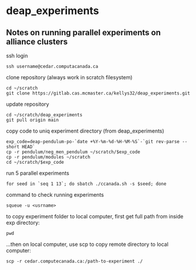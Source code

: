 # deap_experiments

## Notes on running parallel experiments on alliance clusters

ssh login
```
ssh username@cedar.computacanada.ca
```
clone repository (always work in scratch filesystem)
```
cd ~/scratch
git clone https://gitlab.cas.mcmaster.ca/kellys32/deap_experiments.git
```
update repository
```
cd ~/scratch/deap_experiments
git pull origin main
```
copy code to uniq experiment directory (from deap_experiments)
```
exp_code=deap-pendulum-po-`date +%Y-%m-%d-%H-%M-%S`-`git rev-parse --short HEAD`
cp -r pendulum/neg_men_pendulum ~/scratch/$exp_code
cp -r pendulum/modules ~/scratch
cd ~/scratch/$exp_code
```
run 5 parallel experiments
```
for seed in `seq 1 13`; do sbatch ./ccanada.sh -s $seed; done
```
command to check running experiments
```
squeue -u <usrname>
```
to copy experiment folder to local computer, first get full path from inside exp directory:
```
pwd
```
...then on local computer, use scp to copy remote directory to local computer:
```
scp -r cedar.computecanada.ca:/path-to-experiment ./
```
